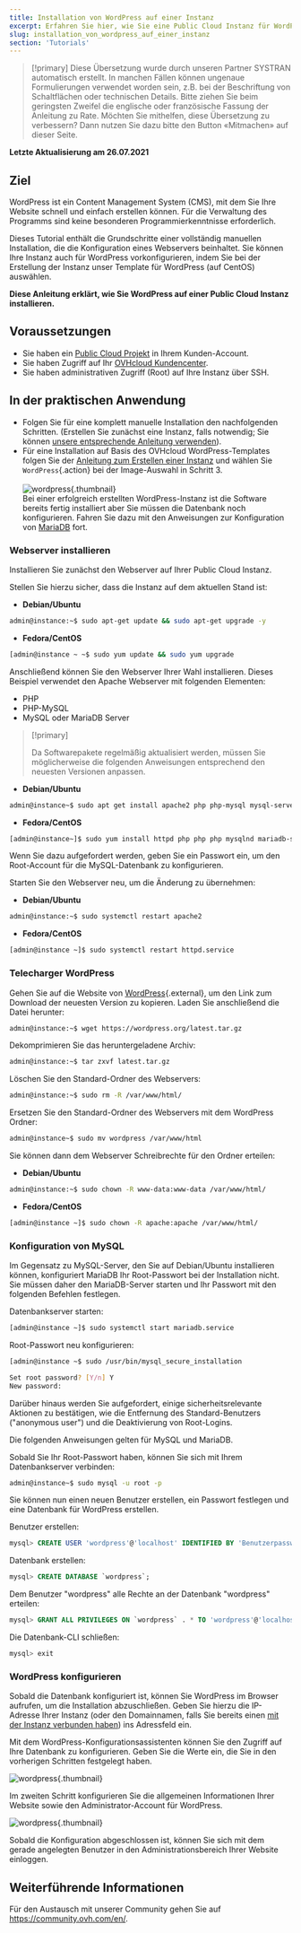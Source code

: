 ```yaml
---
title: Installation von WordPress auf einer Instanz
excerpt: Erfahren Sie hier, wie Sie eine Public Cloud Instanz für WordPress nutzen
slug: installation_von_wordpress_auf_einer_instanz
section: 'Tutorials'
---
```


> [!primary]
> Diese Übersetzung wurde durch unseren Partner SYSTRAN automatisch erstellt. In manchen Fällen können ungenaue Formulierungen verwendet worden sein, z.B. bei der Beschriftung von Schaltflächen oder technischen Details. Bitte ziehen Sie beim geringsten Zweifel die englische oder französische Fassung der Anleitung zu Rate. Möchten Sie mithelfen, diese Übersetzung zu verbessern? Dann nutzen Sie dazu bitte den Button «Mitmachen» auf dieser Seite.
>

**Letzte Aktualisierung am 26.07.2021**

## Ziel

WordPress ist ein Content Management System (CMS), mit dem Sie Ihre Website schnell und einfach erstellen können. Für die Verwaltung des Programms sind keine besonderen Programmierkenntnisse erforderlich.

Dieses Tutorial enthält die Grundschritte einer vollständig manuellen Installation, die die Konfiguration eines Webservers beinhaltet. Sie können Ihre Instanz auch für WordPress vorkonfigurieren, indem Sie bei der Erstellung der Instanz unser Template für WordPress (auf CentOS) auswählen.

**Diese Anleitung erklärt, wie Sie WordPress auf einer Public Cloud Instanz installieren.**

## Voraussetzungen

- Sie haben ein [Public Cloud Projekt](https://www.ovhcloud.com/de/public-cloud) in Ihrem Kunden-Account.
- Sie haben Zugriff auf Ihr [OVHcloud Kundencenter](https://www.ovh.com/auth/?action=gotomanager&from=https://www.ovh.de/&ovhSubsidiary=de).
- Sie haben administrativen Zugriff (Root) auf Ihre Instanz über SSH.

## In der praktischen Anwendung

- Folgen Sie für eine komplett manuelle Installation den nachfolgenden Schritten. (Erstellen Sie zunächst eine Instanz, falls notwendig; Sie können [unsere entsprechende Anleitung verwenden](../public-cloud-erste-schritte/)).
- Für eine Installation auf Basis des OVHcloud WordPress-Templates folgen Sie der [Anleitung zum Erstellen einer Instanz](../public-cloud-erste-schritte/) und wählen Sie `WordPress`{.action} bei der Image-Auswahl in Schritt 3. <br><br> ![wordpress](images/wp_instance.png){.thumbnail} <br> Bei einer erfolgreich erstellten WordPress-Instanz ist die Software bereits fertig installiert aber Sie müssen die Datenbank noch konfigurieren. Fahren Sie dazu mit den Anweisungen zur Konfiguration von [MariaDB](#sqlconf) fort.

### Webserver installieren

Installieren Sie zunächst den Webserver auf Ihrer Public Cloud Instanz.

Stellen Sie hierzu sicher, dass die Instanz auf dem aktuellen Stand ist:

- **Debian/Ubuntu**

```bash
admin@instance:~$ sudo apt-get update && sudo apt-get upgrade -y
```

- **Fedora/CentOS**

```bash
[admin@instance ~ ~$ sudo yum update && sudo yum upgrade
```

Anschließend können Sie den Webserver Ihrer Wahl installieren. Dieses Beispiel verwendet den Apache Webserver mit folgenden Elementen:

- PHP
- PHP-MySQL
- MySQL oder MariaDB Server

> [!primary]
>
> Da Softwarepakete regelmäßig aktualisiert werden, müssen Sie möglicherweise die folgenden Anweisungen entsprechend den neuesten Versionen anpassen.
>

- **Debian/Ubuntu**

```bash
admin@instance~$ sudo apt get install apache2 php php-mysql mysql-server -y
```

- **Fedora/CentOS**

```bash
[admin@instance~]$ sudo yum install httpd php php php mysqlnd mariadb-server -y
```

Wenn Sie dazu aufgefordert werden, geben Sie ein Passwort ein, um den Root-Account für die MySQL-Datenbank zu konfigurieren.

Starten Sie den Webserver neu, um die Änderung zu übernehmen:

- **Debian/Ubuntu**

```bash
admin@instance:~$ sudo systemctl restart apache2
```

- **Fedora/CentOS**

```bash
[admin@instance ~]$ sudo systemctl restart httpd.service
```

### Telecharger  WordPress

Gehen Sie auf die Website von [WordPress](https://wordpress.org/download/){.external}, um den Link zum Download der neuesten Version zu kopieren. Laden Sie anschließend die Datei herunter:

```bash
admin@instance:~$ wget https://wordpress.org/latest.tar.gz
```

Dekomprimieren Sie das heruntergeladene Archiv:

```bash
admin@instance:~$ tar zxvf latest.tar.gz
```

Löschen Sie den Standard-Ordner des Webservers:

```bash
admin@instance:~$ sudo rm -R /var/www/html/
```
Ersetzen Sie den Standard-Ordner des Webservers mit dem WordPress Ordner:

```bash
admin@instance~$ sudo mv wordpress /var/www/html
```

Sie können dann dem Webserver Schreibrechte für den Ordner erteilen:

- **Debian/Ubuntu**

```bash
admin@instance:~$ sudo chown -R www-data:www-data /var/www/html/
```

- **Fedora/CentOS**

```bash
[admin@instance ~]$ sudo chown -R apache:apache /var/www/html/
```

### Konfiguration von MySQL <a name="sqlconf"></a>

Im Gegensatz zu MySQL-Server, den Sie auf Debian/Ubuntu installieren können, konfiguriert MariaDB Ihr Root-Passwort bei der Installation nicht. Sie müssen daher den MariaDB-Server starten und Ihr Passwort mit den folgenden Befehlen festlegen.

Datenbankserver starten:

```bash
[admin@instance ~]$ sudo systemctl start mariadb.service
```

Root-Passwort neu konfigurieren:

```bash
[admin@instance ~$ sudo /usr/bin/mysql_secure_installation
```

```bash
Set root password? [Y/n] Y
New password:
```

Darüber hinaus werden Sie aufgefordert, einige sicherheitsrelevante Aktionen zu bestätigen, wie die Entfernung des Standard-Benutzers ("anonymous user") und die Deaktivierung von Root-Logins.

Die folgenden Anweisungen gelten für MySQL und MariaDB.

Sobald Sie Ihr Root-Passwort haben, können Sie sich mit Ihrem Datenbankserver verbinden:

```bash
admin@instance~$ sudo mysql -u root -p
```

Sie können nun einen neuen Benutzer erstellen, ein Passwort festlegen und eine Datenbank für WordPress erstellen.

Benutzer erstellen:

```sql
mysql> CREATE USER 'wordpress'@'localhost' IDENTIFIED BY 'Benutzerpasswort';
```

Datenbank erstellen:

```sql
mysql> CREATE DATABASE `wordpress`;
```

Dem Benutzer "wordpress" alle Rechte an der Datenbank "wordpress" erteilen:

```sql
mysql> GRANT ALL PRIVILEGES ON `wordpress` . * TO 'wordpress'@'localhost';
```

Die Datenbank-CLI schließen:

```sql
mysql> exit
```

### WordPress konfigurieren

Sobald die Datenbank konfiguriert ist, können Sie WordPress im Browser aufrufen, um die Installation abzuschließen. Geben Sie hierzu die IP-Adresse Ihrer Instanz (oder den Domainnamen, falls Sie bereits einen [mit der Instanz verbunden haben](../../domains/webhosting_bearbeiten_der_dns_zone/)) ins Adressfeld ein.

Mit dem WordPress-Konfigurationsassistenten können Sie den Zugriff auf Ihre Datenbank zu konfigurieren. Geben Sie die Werte ein, die Sie in den vorherigen Schritten festgelegt haben.

![wordpress](images/wp_install1.png){.thumbnail}

Im zweiten Schritt konfigurieren Sie die allgemeinen Informationen Ihrer Website sowie den Administrator-Account für WordPress.

![wordpress](images/wp_install2.png){.thumbnail}

Sobald die Konfiguration abgeschlossen ist, können Sie sich mit dem gerade angelegten Benutzer in den Administrationsbereich Ihrer Website einloggen.

## Weiterführende Informationen

Für den Austausch mit unserer Community gehen Sie auf <https://community.ovh.com/en/>.